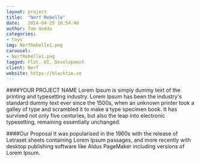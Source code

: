 ```yaml
---
layout: project
title:  "Nerf Rebelle"
date:   2014-04-25 16:54:46
author: Tom Goddu
categories:
- toys
img: NerfRebelle1.png
carousel:
- NerfRebelle1.png
tagged: Flat, UI, Development
client: Nerf
website: https://blacktie.co
---
```

####YOUR PROJECT NAME
Lorem Ipsum is simply dummy text of the printing and typesetting industry. Lorem Ipsum has been the industry's standard dummy text ever since the 1500s, when an unknown printer took a galley of type and scrambled it to make a type specimen book. It has survived not only five centuries, but also the leap into electronic typesetting, remaining essentially unchanged.

####Our Proposal
It was popularised in the 1960s with the release of Letraset sheets containing Lorem Ipsum passages, and more recently with desktop publishing software like Aldus PageMaker including versions of Lorem Ipsum.
